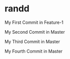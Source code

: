 # randd

My First Commit in Feature-1

My Second Commit in Master

My Third Commit in Master

My Fourth Commit in Master
